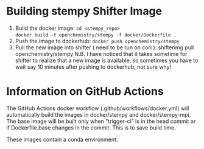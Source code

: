 # Building stempy Shifter Image

1. Build the docker image:
    `cd <stempy_repo>`  
    `docker build -t openchemistry/stempy -f docker/Dockerfile .`
2. Push the image to dockerhub:
    `docker push openchemistry/stempy`
3. Pull the new image into shifter ( need to be run on cori ):
    shifterimg pull openchemistry/stempy
   N.B. I have noticed that it takes sometime for shifter to realize that a new image is available, so sometimes you have to wait say 10 minutes after pushing to dockerhub, not sure why!

# Information on GitHub Actions

The GitHub Actions docker workflow (.github/workflows/docker.yml) will automatically build the images in docker/stempy and docker/stempy-mpi. The base image will be built only when "trigger-ci" is in the head commit or if Dockerfile.base changes in the commit. This is to save build time.

These images contain a conda environment. 